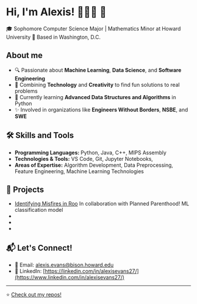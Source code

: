 # Hi, I'm Alexis! 👩🏾‍💻 👋

🎓 Sophomore Computer Science Major | Mathematics Minor at Howard University
📍 Based in Washington, D.C.

## About me
- 🔍 Passionate about **Machine Learning**, **Data Science**, and **Software Engineering**  
- 🎨 Combining **Technology** and **Creativity** to find fun solutions to real problems
- 🌱 Currently learning **Advanced Data Structures and Algorithms** in Python
- ✨ Involved in organizations like **Engineers Without Borders**, **NSBE**, and **SWE**


## 🛠️ Skills and Tools

- **Programming Languages:** Python, Java, C++, MIPS Assembly  
- **Technologies & Tools:** VS Code, Git, Jupyter Notebooks,
- **Areas of Expertise:** Algorithm Development, Data Preprocessing, Feature Engineering, Machine Learning Technologies


## 🌟 Projects

- [Identifying Misfires in Roo](https://github.com/plannedparenthood/ai-studio-2024-1b) In collaboration with Planned Parenthood! ML classification model 
- 
-
-


## 📬 Let's Connect!

- 📧 Email: [alexis.evans@bison.howard.edu](mailto:alexis.evans@bison.howard.edu) 
- 💼 LinkedIn: [https://linkedin.com/in/alexisevans27/](https://www.linkedin.com/in/alexisevans27/)

---

⭐️ [Check out my repos!](https://github.com/alexis-evans)

<!--
**alexis-evans/alexis-evans** is a ✨ _special_ ✨ repository because its `README.md` (this file) appears on your GitHub profile.

Here are some ideas to get you started:

- 🔭 I’m currently working on ...
- 🌱 I’m currently learning ...
- 👯 I’m looking to collaborate on ...
- 🤔 I’m looking for help with ...
- 💬 Ask me about ...
- 📫 How to reach me: ...
- 😄 Pronouns: ...
- ⚡ Fun fact: ...
-->
